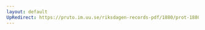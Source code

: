 ```yaml
---
layout: default
UpRedirect: https://pruto.im.uu.se/riksdagen-records-pdf/1880/prot-1880--ak--009/prot-1880--ak--009_013.pdf
---
```

